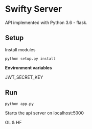 # Swifty Server

API implemented with Python 3.6 - flask.

## Setup

Install modules

```
python setup.py install
```

**Environment variables**

JWT_SECRET_KEY


## Run


```
python app.py
```

Starts the api server on localhost:5000

GL & HF


